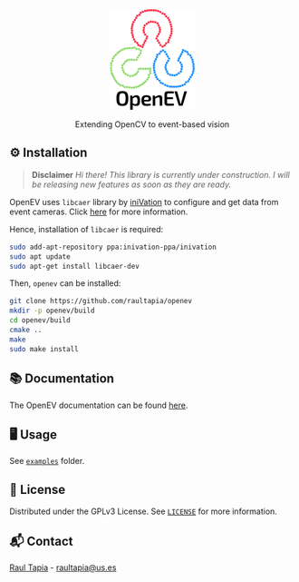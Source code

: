 <!--
\internal
-->
<div align="center" style="margin-bottom: 10px;">
<a href="https://github.com/raultapia/openev">
<img src="https://github.com/raultapia/openev/blob/main/.github/assets/logo.png?raw=true" alt="openev">
</a>
</div>
<p align="center">
Extending OpenCV to event-based vision
</p>
<!--
\endinternal
-->

## ⚙️ Installation
> **Disclaimer** *Hi there! This library is currently under construction. I will be releasing new features as soon as they are ready.*

OpenEV uses `libcaer` library by [iniVation](https://inivation.com/) to configure and get data from event cameras. Click [here](https://gitlab.com/inivation/dv/libcaer) for more information.

Hence, installation of `libcaer` is required:
```bash
sudo add-apt-repository ppa:inivation-ppa/inivation
sudo apt update
sudo apt-get install libcaer-dev
```

Then, `openev` can be installed:
```bash
git clone https://github.com/raultapia/openev
mkdir -p openev/build
cd openev/build
cmake ..
make
sudo make install
```

## 📚 Documentation
The OpenEV documentation can be found [here](https://raultapia.github.io/openev).

## 🖥️ Usage
See [`examples`](https://github.com/raultapia/openev/tree/main/examples) folder.

## 📝 License
Distributed under the GPLv3 License. See [`LICENSE`](https://github.com/raultapia/openev/tree/main/LICENSE) for more information.

## 📬 Contact
[Raul Tapia](https://raultapia.com) - raultapia@us.es
